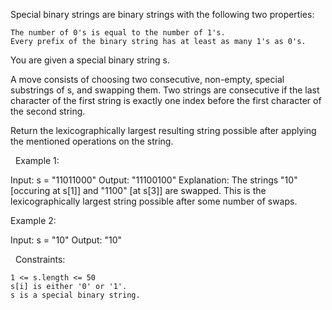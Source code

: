 Special binary strings are binary strings with the following two properties:


	The number of 0's is equal to the number of 1's.
	Every prefix of the binary string has at least as many 1's as 0's.


You are given a special binary string s.

A move consists of choosing two consecutive, non-empty, special substrings of s, and swapping them. Two strings are consecutive if the last character of the first string is exactly one index before the first character of the second string.

Return the lexicographically largest resulting string possible after applying the mentioned operations on the string.

 
Example 1:

Input: s = "11011000"
Output: "11100100"
Explanation: The strings "10" [occuring at s[1]] and "1100" [at s[3]] are swapped.
This is the lexicographically largest string possible after some number of swaps.


Example 2:

Input: s = "10"
Output: "10"


 
Constraints:


	1 <= s.length <= 50
	s[i] is either '0' or '1'.
	s is a special binary string.

